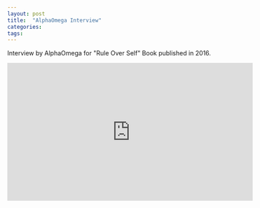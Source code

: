 ```yaml
---
layout: post
title:  "AlphaOmega Interview"
categories: 
tags: 
---
```


Interview by AlphaOmega for "Rule Over Self" Book published in 2016.

<iframe width="560" height="315" src="https://www.youtube.com/embed/wGIYlGN2IJg?si=EAg0KvB-WGpq__43" title="YouTube video player" frameborder="0" allow="accelerometer; autoplay; clipboard-write; encrypted-media; gyroscope; picture-in-picture; web-share" allowfullscreen></iframe>
